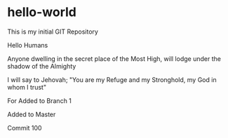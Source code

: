 # hello-world
This is my initial GIT Repository

Hello Humans

Anyone dwelling in the secret place of the Most High, will lodge under the shadow of the Almighty

I will say to Jehovah; "You are my Refuge and my Stronghold, my God in whom I trust"

For
Added to Branch 1

Added to Master

Commit 100
